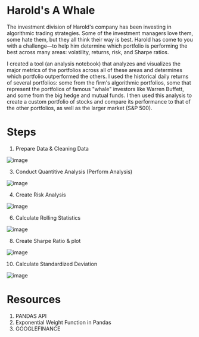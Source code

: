 # Harold's A Whale

The investment division of Harold's company has been investing in algorithmic trading strategies. Some of the investment managers love them, some hate them, but they all think their way is best.
Harold has come to you with a challenge—to help him determine which portfolio is performing the best across many areas: volatility, returns, risk, and Sharpe ratios.

I created a tool (an analysis notebook) that analyzes and visualizes the major metrics of the portfolios across all of these areas and determines which portfolio outperformed the others. I used the historical daily returns of several portfolios: some from the firm's algorithmic portfolios, some that represent the portfolios of famous "whale" investors like Warren Buffett, and some from the big hedge and mutual funds. I then used this analysis to create a custom portfolio of stocks and compare its performance to that of the other portfolios, as well as the larger market (S&P 500).

# Steps 
1. Prepare Data & Cleaning Data

![image](https://user-images.githubusercontent.com/80294571/130269292-d984f1de-1727-44f1-8d5c-992c5766cbc1.png)

3. Conduct Quantitive Analysis (Perform Analysis)

![image](https://user-images.githubusercontent.com/80294571/130269839-6271d247-eb75-4323-8fd5-914f7a014f9a.png)

4. Create Risk Analysis

![image](https://user-images.githubusercontent.com/80294571/130270185-033310ed-9278-404b-b065-1ad08b5afe35.png)

6. Calculate Rolling Statistics

![image](https://user-images.githubusercontent.com/80294571/130270494-8f523480-bf8c-4829-a95a-7eb6664797bc.png)

8. Create Sharpe Ratio & plot

![image](https://user-images.githubusercontent.com/80294571/130270769-fc1b0ef2-9d2d-4e5b-b8e0-7aa29e9839e6.png)


10. Calculate Standardized Deviation

![image](https://user-images.githubusercontent.com/80294571/130270351-3cb90363-2880-4f12-aa94-262c5059bf30.png)


# Resources
1. PANDAS API
2. Exponential Weight Function in Pandas
3. GOOGLEFINANCE



